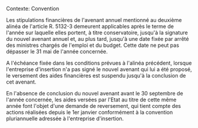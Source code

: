 Contexte: Convention

Les stipulations financières de l'avenant annuel mentionné au deuxième alinéa de l'article R. 5132-3 demeurent applicables après le terme de l'année sur laquelle elles portent, à titre conservatoire, jusqu'à la signature du nouvel avenant annuel et, au plus tard, jusqu'à une date fixée par arrêté des ministres chargés de l'emploi et du budget. Cette date ne peut pas dépasser le 31 mai de l'année concernée.

A l'échéance fixée dans les conditions prévues à l'alinéa précédent, lorsque l'entreprise d'insertion n'a pas signé le nouvel avenant qui lui a été proposé, le versement des aides financières est suspendu jusqu'à la conclusion de cet avenant.

En l'absence de conclusion du nouvel avenant avant le 30 septembre de l'année concernée, les aides versées par l'Etat au titre de cette même année font l'objet d'une demande de reversement, qui tient compte des actions réalisées depuis le 1er janvier conformément à la convention pluriannuelle adressée à l'entreprise d'insertion.